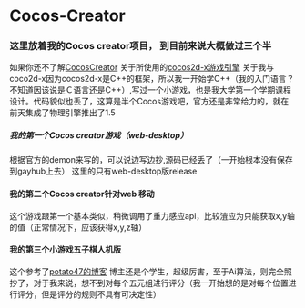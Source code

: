 # Cocos-Creator

### 这里放着我的Cocos creator项目， 到目前来说大概做过三个半
如果你还不了解<a href="http://www.cocos.com/docs/creator/getting-started/index.html">CocosCreator</a>
关于所使用的<a href="https://en.wikipedia.org/wiki/Cocos2d">cocos2d-x游戏引擎</a>
关于我与coco2d-x因为cocos2d-x是C++的框架，所以我一开始学C++（我的入门语言？不知道因该说是Ｃ语言还是C++）,写过一个小游戏，也是我大学第一个学期课程设计。代码貌似也丢了，这算是半个Cocos游戏吧，官方还是非常给力的，就在前天集成了物理引擎推出了1.5


##### 我的第一个Cocos creator游戏（web-desktop）
根据官方的demon来写的，可以说边写边抄,源码已经丢了（一开始根本没有保存到gayhub上去）
这里的只有web-desktop版release

#### 我的第二个Cocos creator针对web 移动
这个游戏跟第一个基本类似，稍微调用了重力感应api，比较渣应为只能获取x,y轴的值（正常情况下，应该获得x,y,z轴）

#### 我的第三个小游戏五子棋人机版
这个参考了<a href="http://blog.csdn.net/potato47/article/category/6188026">potato47的博客</a>
博主还是个学生，超级厉害，至于Ai算法，则完全照抄了，对于我来说，想不到对每个五元组进行评分（我一开始想的是对每个位置进行评分，但是评分的规则不具有可决定性）
